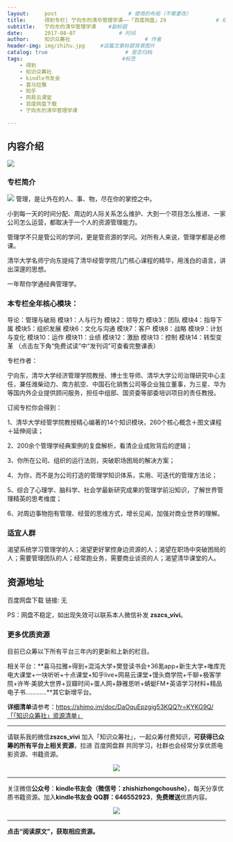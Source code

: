 ```yaml
---
layout:     post                       # 使用的布局（不需要改）
title:      得到专栏| 宁向东的清华管理学课——「百度网盘」29                # 标题 
subtitle:   宁向东的清华管理学课    #副标题
date:       2017-08-07              # 时间
author:     知识众筹社                        # 作者
header-img: img/zhihu.jpg     #这篇文章标题背景图片
catalog: true                         # 是否归档
tags:                                #标签
    - 得到
    - 知识众筹社
    - kindle书友会
    - 喜马拉雅
    - 知乎
    - 网易云课堂
    - 百度网盘下载 
    - 宁向东的清华管理学课

---
```


## 内容介绍
![](https://ww3.sinaimg.cn/large/006tKfTcgy1fixj2kzrhpj31180tqww6.jpg)
### 专栏简介
![](https://ww1.sinaimg.cn/large/006tKfTcgy1fixkiess59j30u04f84bu.jpg)
管理，是让外在的人、事、物，尽在你的掌控之中。

小到每一天的时间分配、周边的人际关系怎么维护、大到一个项目怎么推进、一家公司怎么运营，都取决于一个人的资源管理能力。

管理学不只是管公司的学问，更是管资源的学问。对所有人来说，管理学都是必修课。

清华大学名师宁向东提纯了清华经管学院几门核心课程的精华，用浅白的语言，讲出深邃的思想。

一年帮你学通经典管理学。


### 本专栏全年核心模块：

导论：管理与破局
模块1：人与行为 
模块2：领导力 
模块3：团队 
模块4：指导下属
模块5：组织发展
模块6：文化与沟通
模块7：客户
模块8：战略
模块9：计划与变化
模块10：运作
模块11：业绩
模块12：激励
模块13：控制
模块14：转型变革
（点击左下角“免费试读”中“发刊词”可查看完整课表）

专栏作者： 

宁向东，清华大学经济管理学院教授、博士生导师、清华大学公司治理研究中心主任，兼任潍柴动力、南方航空、中国石化销售公司等企业独立董事，为三星、华为等国内外企业提供顾问服务，担任中组部、国资委等部委培训项目的责任教授。

订阅专栏你会得到：

1、清华大学经管学院教授精心编著的14个知识模块，260个核心概念＋图文课程＋延伸阅读；

2、200余个管理学经典案例的复盘解析，看清企业成败背后的逻辑；

3、你所在公司、组织的运行法则，突破职场困局的解决方案；

4、为你，而不是为公司打造的管理学知识体系，实用、可迭代的管理方法论；

5、综合了心理学、脑科学、社会学最新研究成果的管理学前沿知识，了解世界管理精英的思考维度；

6、对周边事物抱有管理、经营的思维方式，增长见闻，加强对商业世界的理解。

### 适宜人群
渴望系统学习管理学的人；渴望更好掌控身边资源的人；渴望在职场中突破困局的人；需要管理团队的人；经常跑业务，需要商业谈资的人；渴望清华课堂的人。


## 资源地址

百度网盘下载 链接: 无

PS：网盘不稳定，如出现失效可以联系本人微信补发 **zszcs_vivi**。


### 更多优质资源

目前已众筹以下所有平台三年内的更新和上新的栏目。

相关平台：**喜马拉雅+得到+混沌大学+樊登读书会+36氪app+新生大学+唯库充电大课堂+一块听听+十点课堂+知乎live+网易云课堂+馒头商学院+千聊+极客学院+许岑·美貌大世界+豆瓣时间+蛋人网+静雅思听+蜻蜓FM+英语学习材料+精品电子书…………**其它新增平台。

**详细清单**请参考：https://shimo.im/doc/DaOquEpzgig53KQQ?r=KYKG9Q/「「知识众筹社」资源清单」

-------

请联系我的微信**zszcs_vivi** 加入「知识众筹社」，一起众筹付费知识，**可获得已众筹的所有平台上相关资源**，拉进 百度网盘群 共同学习，社群也会经常分享优质电影资源、书籍资源。

<center>
    <p><img src="https://ww2.sinaimg.cn/large/006tKfTcgy1fix91fasqoj3076076q31.jpg" align="center"></p>
</center>

-------

关注微信**公众号**：**kindle书友会（微信号：zhishizhongchoushe）**，每天分享优质书籍资源。加入**kindle书友会 QQ群：646552923**，**免费赠送**优质内容。

<center>
    <p><img src="https://ww1.sinaimg.cn/large/006tKfTcgy1fix8tn1wqaj3076076dfx.jpg"></p>
</center>


-------

**点击“阅读原文”，获取相应资源。**

